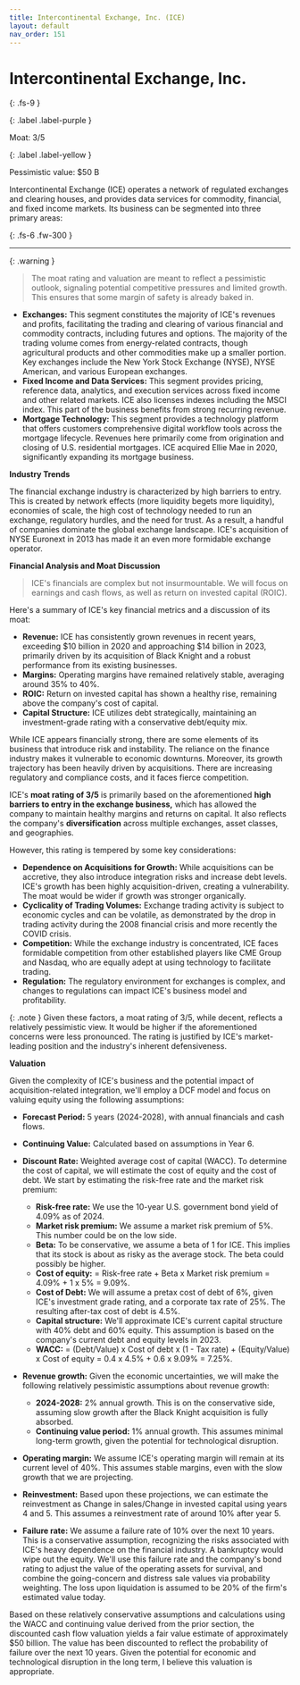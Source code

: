 ```yaml
---
title: Intercontinental Exchange, Inc. (ICE)
layout: default
nav_order: 151
---
```


# Intercontinental Exchange, Inc.
{: .fs-9 }

{: .label .label-purple }

Moat: 3/5

{: .label .label-yellow }

Pessimistic value: $50 B

Intercontinental Exchange (ICE) operates a network of regulated exchanges and clearing houses, and provides data services for commodity, financial, and fixed income markets. Its business can be segmented into three primary areas:

{: .fs-6 .fw-300 }

---

{: .warning } 
>The moat rating and valuation are meant to reflect a pessimistic outlook, signaling potential competitive pressures and limited growth. This ensures that some margin of safety is already baked in.

* **Exchanges:** This segment constitutes the majority of ICE's revenues and profits, facilitating the trading and clearing of various financial and commodity contracts, including futures and options. The majority of the trading volume comes from energy-related contracts, though agricultural products and other commodities make up a smaller portion. Key exchanges include the New York Stock Exchange (NYSE), NYSE American, and various European exchanges.
* **Fixed Income and Data Services:** This segment provides pricing, reference data, analytics, and execution services across fixed income and other related markets.  ICE also licenses indexes including the MSCI index. This part of the business benefits from strong recurring revenue.
* **Mortgage Technology:** This segment provides a technology platform that offers customers comprehensive digital workflow tools across the mortgage lifecycle. Revenues here primarily come from origination and closing of U.S. residential mortgages. ICE acquired Ellie Mae in 2020, significantly expanding its mortgage business. 

**Industry Trends**

The financial exchange industry is characterized by high barriers to entry. This is created by network effects (more liquidity begets more liquidity), economies of scale, the high cost of technology needed to run an exchange, regulatory hurdles, and the need for trust. As a result, a handful of companies dominate the global exchange landscape. ICE's acquisition of NYSE Euronext in 2013 has made it an even more formidable exchange operator.

**Financial Analysis and Moat Discussion**

> ICE's financials are complex but not insurmountable. We will focus on earnings and cash flows, as well as return on invested capital (ROIC).

Here's a summary of ICE's key financial metrics and a discussion of its moat:

* **Revenue:** ICE has consistently grown revenues in recent years, exceeding $10 billion in 2020 and approaching $14 billion in 2023, primarily driven by its acquisition of Black Knight and a robust performance from its existing businesses.
* **Margins:** Operating margins have remained relatively stable, averaging around 35% to 40%.
* **ROIC:** Return on invested capital has shown a healthy rise, remaining above the company's cost of capital.
* **Capital Structure:** ICE utilizes debt strategically, maintaining an investment-grade rating with a conservative debt/equity mix.

<callout type="warning">
While ICE appears financially strong, there are some elements of its business that introduce risk and instability.</callout> The reliance on the finance industry makes it vulnerable to economic downturns. Moreover, its growth trajectory has been heavily driven by acquisitions. There are increasing regulatory and compliance costs, and it faces fierce competition.

ICE's **moat rating of 3/5** is primarily based on the aforementioned **high barriers to entry in the exchange business,** which has allowed the company to maintain healthy margins and returns on capital. It also reflects the company's **diversification** across multiple exchanges, asset classes, and geographies.

However, this rating is tempered by some key considerations:

* **Dependence on Acquisitions for Growth:** While acquisitions can be accretive, they also introduce integration risks and increase debt levels.  ICE's growth has been highly acquisition-driven, creating a vulnerability. The moat would be wider if growth was stronger organically.
* **Cyclicality of Trading Volumes:** Exchange trading activity is subject to economic cycles and can be volatile, as demonstrated by the drop in trading activity during the 2008 financial crisis and more recently the COVID crisis.
* **Competition:** While the exchange industry is concentrated, ICE faces formidable competition from other established players like CME Group and Nasdaq, who are equally adept at using technology to facilitate trading.
* **Regulation:** The regulatory environment for exchanges is complex, and changes to regulations can impact ICE's business model and profitability.

{: .note }
Given these factors, a moat rating of 3/5, while decent, reflects a relatively pessimistic view. It would be higher if the aforementioned concerns were less pronounced. The rating is justified by ICE's market-leading position and the industry's inherent defensiveness.

**Valuation**

Given the complexity of ICE's business and the potential impact of acquisition-related integration, we'll employ a DCF model and focus on valuing equity using the following assumptions:

* **Forecast Period:** 5 years (2024-2028), with annual financials and cash flows.
* **Continuing Value:** Calculated based on assumptions in Year 6.
* **Discount Rate:**  Weighted average cost of capital (WACC). To determine the cost of capital, we will estimate the cost of equity and the cost of debt. We start by estimating the risk-free rate and the market risk premium:
    * **Risk-free rate:** We use the 10-year U.S. government bond yield of 4.09% as of 2024.
    * **Market risk premium:** We assume a market risk premium of 5%. This number could be on the low side.
    * **Beta:** To be conservative, we assume a beta of 1 for ICE. This implies that its stock is about as risky as the average stock. The beta could possibly be higher.
    * **Cost of equity:** = Risk-free rate + Beta x Market risk premium = 4.09% + 1 x 5% = 9.09%.
    * **Cost of Debt:** We will assume a pretax cost of debt of 6%, given ICE's investment grade rating, and a corporate tax rate of 25%. The resulting after-tax cost of debt is 4.5%.
    * **Capital structure:** We'll approximate ICE's current capital structure with 40% debt and 60% equity. This assumption is based on the company's current debt and equity levels in 2023.
    * **WACC:** = (Debt/Value) x Cost of debt x (1 - Tax rate) + (Equity/Value) x Cost of equity = 0.4 x 4.5% + 0.6 x 9.09% = 7.25%.

* **Revenue growth:** Given the economic uncertainties, we will make the following relatively pessimistic assumptions about revenue growth:
    * **2024-2028:** 2% annual growth. This is on the conservative side, assuming slow growth after the Black Knight acquisition is fully absorbed.
    * **Continuing value period:** 1% annual growth. This assumes minimal long-term growth, given the potential for technological disruption.

* **Operating margin:** We assume ICE's operating margin will remain at its current level of 40%. This assumes stable margins, even with the slow growth that we are projecting.

* **Reinvestment:** Based upon these projections, we can estimate the reinvestment as Change in sales/Change in invested capital using years 4 and 5. This assumes a reinvestment rate of around 10% after year 5.

* **Failure rate:** We assume a failure rate of 10% over the next 10 years. This is a conservative assumption, recognizing the risks associated with ICE's heavy dependence on the financial industry. A bankruptcy would wipe out the equity. We'll use this failure rate and the company's bond rating to adjust the value of the operating assets for survival, and combine the going-concern and distress sale values via probability weighting. The loss upon liquidation is assumed to be 20% of the firm's estimated value today.

<callout type="important">
Based on these relatively conservative assumptions and calculations using the WACC and continuing value derived from the prior section, the discounted cash flow valuation yields a fair value estimate of approximately $50 billion. The value has been discounted to reflect the probability of failure over the next 10 years.  Given the potential for economic and technological disruption in the long term, I believe this valuation is appropriate.</callout>


